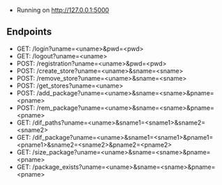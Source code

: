 - Running on http://127.0.0.1:5000

## Endpoints

- GET: /login?uname=\<uname>&pwd=\<pwd>  
- GET: /logout?uname=\<uname>
- POST: /registration?uname=\<uname>&pwd=\<pwd>
- POST: /create_store?uname=\<uname>&sname=\<sname>
- POST: /remove_store?uname=\<uname>&sname=\<sname>
- POST: /get_stores?uname=\<uname>
- POST: /add_package?uname=\<uname>&sname=\<sname>&pname=\<pname>
- POST: /rem_package?uname=\<uname>&sname=\<sname>&pname=\<pname>
- GET: /dif_paths?uname=\<uname>&sname1=\<sname1>&sname2=\<sname2>
- GET: /dif_package?uname=\<uname>&sname1=\<sname1>&pname1=\<pname1>&sname2=\<sname2>&pname2=\<pname2>
- GET: /size_package?uname=\<uname>&sname=\<sname>&pname=\<pname>
- GET: /package_exists?uname=\<uname>&sname=\<sname>&pname=\<pname>